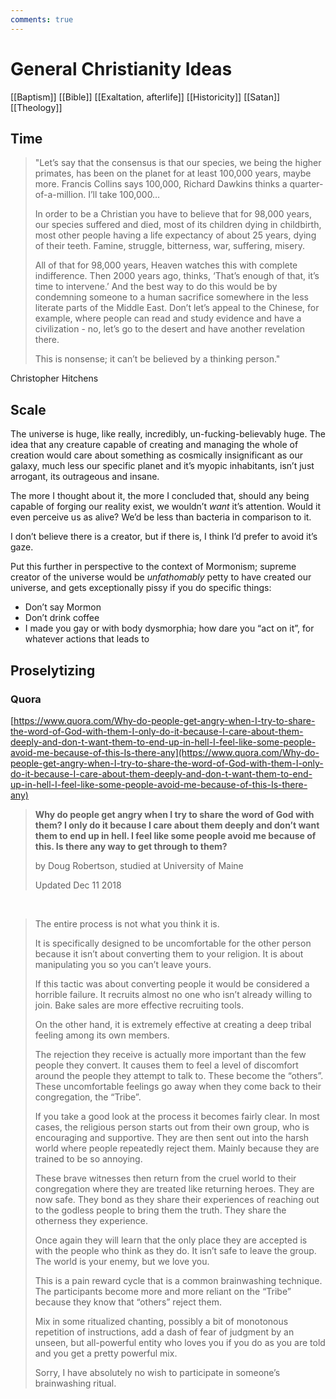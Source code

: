 ```yaml
---
comments: true
---
```

# General Christianity Ideas
[[Baptism]]
[[Bible]]
[[Exaltation, afterlife]]
[[Historicity]]
[[Satan]]
[[Theology]]

## Time

> "Let’s say that the consensus is that our species, we being the higher primates, has been on the planet for at least 100,000 years, maybe more. Francis Collins says 100,000, Richard Dawkins thinks a quarter-of-a-million. I’ll take 100,000…
>
> In order to be a Christian you have to believe that for 98,000 years, our species suffered and died, most of its children dying in childbirth, most other people having a life expectancy of about 25 years, dying of their teeth. Famine, struggle, bitterness, war, suffering, misery.
>
> All of that for 98,000 years, Heaven watches this with complete indifference. Then 2000 years ago, thinks, ‘That’s enough of that, it’s time to intervene.’ And the best way to do this would be by condemning someone to a human sacrifice somewhere in the less literate parts of the Middle East. Don’t let’s appeal to the Chinese, for example, where people can read and study evidence and have a civilization - no, let’s go to the desert and have another revelation there.
>
> This is nonsense; it can’t be believed by a thinking person."

Christopher Hitchens

## Scale

The universe is huge, like really, incredibly, un-fucking-believably huge. The idea that any creature capable of creating and managing the whole of creation would care about something as cosmically insignificant as our galaxy, much less our specific planet and it’s myopic inhabitants, isn’t just arrogant, its outrageous and insane.

The more I thought about it, the more I concluded that, should any being capable of forging our reality exist, we wouldn’t _want_ it’s attention. Would it even perceive us as alive? We’d be less than bacteria in comparison to it.

I don’t believe there is a creator, but if there is, I think I’d prefer to avoid it’s gaze.

Put this further in perspective to the context of Mormonism; supreme creator of the universe would be _unfathomably_ petty to have created our universe, and gets exceptionally pissy if you do specific things:

- Don’t say Mormon
- Don’t drink coffee
- I made you gay or with body dysmorphia; how dare you “act on it”, for whatever actions that leads to

## Proselytizing
### Quora
[https://www.quora.com/Why-do-people-get-angry-when-I-try-to-share-the-word-of-God-with-them-I-only-do-it-because-I-care-about-them-deeply-and-don-t-want-them-to-end-up-in-hell-I-feel-like-some-people-avoid-me-because-of-this-Is-there-any](https://www.quora.com/Why-do-people-get-angry-when-I-try-to-share-the-word-of-God-with-them-I-only-do-it-because-I-care-about-them-deeply-and-don-t-want-them-to-end-up-in-hell-I-feel-like-some-people-avoid-me-because-of-this-Is-there-any)

> **Why do people get angry when I try to share the word of God with them? I only do it because I care about them deeply and don’t want them to end up in hell. I feel like some people avoid me because of this. Is there any way to get through to them?**
> 
> by Doug Robertson, studied at University of Maine
> 
> Updated Dec 11 2018

&nbsp;

> The entire process is not what you think it is.
> 
> It is specifically designed to be uncomfortable for the other person because it isn’t about converting them to your religion. It is about manipulating you so you can’t leave yours.
> 
> If this tactic was about converting people it would be considered a horrible failure. It recruits almost no one who isn’t already willing to join. Bake sales are more effective recruiting tools.
> 
> On the other hand, it is extremely effective at creating a deep tribal feeling among its own members.
> 
> The rejection they receive is actually more important than the few people they convert. It causes them to feel a level of discomfort around the people they attempt to talk to. These become the “others”. These uncomfortable feelings go away when they come back to their congregation, the “Tribe”.
> 
> If you take a good look at the process it becomes fairly clear. In most cases, the religious person starts out from their own group, who is encouraging and supportive. They are then sent out into the harsh world where people repeatedly reject them. Mainly because they are trained to be so annoying.
> 
> These brave witnesses then return from the cruel world to their congregation where they are treated like returning heroes. They are now safe. They bond as they share their experiences of reaching out to the godless people to bring them the truth. They share the otherness they experience.
> 
> Once again they will learn that the only place they are accepted is with the people who think as they do. It isn’t safe to leave the group. The world is your enemy, but we love you.
> 
> This is a pain reward cycle that is a common brainwashing technique. The participants become more and more reliant on the “Tribe” because they know that “others” reject them.
> 
> Mix in some ritualized chanting, possibly a bit of monotonous repetition of instructions, add a dash of fear of judgment by an unseen, but all-powerful entity who loves you if you do as you are told and you get a pretty powerful mix.
> 
> Sorry, I have absolutely no wish to participate in someone’s brainwashing ritual.
  